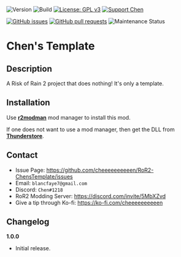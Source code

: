 ![Version](https://img.shields.io/badge/Version-1.0.0-orange)
![Build](https://github.com/cheeeeeeeeeen/RoR2-ChensTemplate/workflows/Build/badge.svg)
[![License: GPL v3](https://img.shields.io/badge/License-GPLv3-blue.svg)](https://www.gnu.org/licenses/gpl-3.0)
[![Support Chen](https://img.shields.io/badge/Support-Chen-ff69b4)](https://ko-fi.com/cheeeeeeeeeen)

[![GitHub issues](https://img.shields.io/github/issues/cheeeeeeeeeen/RoR2-ChensTemplate)](https://github.com/cheeeeeeeeeen/RoR2-ChensTemplate/issues)
[![GitHub pull requests](https://img.shields.io/github/issues-pr/cheeeeeeeeeen/RoR2-ChensTemplate)](https://github.com/cheeeeeeeeeen/RoR2-ChensTemplate/pulls)
![Maintenance Status](https://img.shields.io/badge/Maintainance-Active-brightgreen)

# Chen's Template

## Description

A Risk of Rain 2 project that does nothing! It's only a template.

## Installation

Use **[r2modman](https://thunderstore.io/package/ebkr/r2modman/)** mod manager to install this mod.

If one does not want to use a mod manager, then get the DLL from **[Thunderstore](https://thunderstore.io/your/mod/link/)**.

## Contact
- Issue Page: https://github.com/cheeeeeeeeeen/RoR2-ChensTemplate/issues
- Email: `blancfaye7@gmail.com`
- Discord: `Chen#1218`
- RoR2 Modding Server: https://discord.com/invite/5MbXZvd
- Give a tip through Ko-fi: https://ko-fi.com/cheeeeeeeeeen

## Changelog

**1.0.0**
- Initial release.